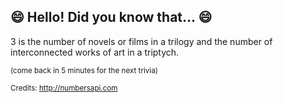 ## 😄 Hello! Did you know that... 😄
3 is the number of novels or films in a trilogy and the number of interconnected works of art in a triptych.

<sup>(come back in 5 minutes for the next trivia)</sup>


<sup>Credits: http://numbersapi.com</sup>
